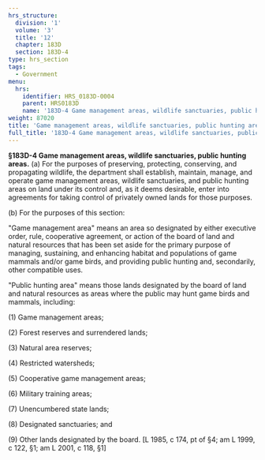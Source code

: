 ```yaml
---
hrs_structure:
  division: '1'
  volume: '3'
  title: '12'
  chapter: 183D
  section: 183D-4
type: hrs_section
tags:
  - Government
menu:
  hrs:
    identifier: HRS_0183D-0004
    parent: HRS0183D
    name: '183D-4 Game management areas, wildlife sanctuaries, public hunting areas'
weight: 87020
title: 'Game management areas, wildlife sanctuaries, public hunting areas'
full_title: '183D-4 Game management areas, wildlife sanctuaries, public hunting areas'
---
```

**§183D-4 Game management areas, wildlife sanctuaries, public hunting areas.** (a) For the purposes of preserving, protecting, conserving, and propagating wildlife, the department shall establish, maintain, manage, and operate game management areas, wildlife sanctuaries, and public hunting areas on land under its control and, as it deems desirable, enter into agreements for taking control of privately owned lands for those purposes.

(b) For the purposes of this section:

"Game management area" means an area so designated by either executive order, rule, cooperative agreement, or action of the board of land and natural resources that has been set aside for the primary purpose of managing, sustaining, and enhancing habitat and populations of game mammals and/or game birds, and providing public hunting and, secondarily, other compatible uses.

"Public hunting area" means those lands designated by the board of land and natural resources as areas where the public may hunt game birds and mammals, including:

(1) Game management areas;

(2) Forest reserves and surrendered lands;

(3) Natural area reserves;

(4) Restricted watersheds;

(5) Cooperative game management areas;

(6) Military training areas;

(7) Unencumbered state lands;

(8) Designated sanctuaries; and

(9) Other lands designated by the board. [L 1985, c 174, pt of §4; am L 1999, c 122, §1; am L 2001, c 118, §1]